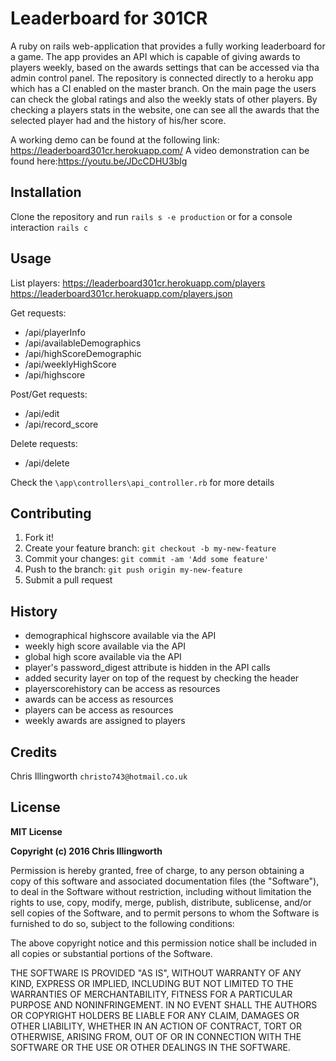 # Leaderboard for 301CR
A ruby on rails web-application that provides a fully working leaderboard for a game. The app provides an API which is capable 
of giving awards to players weekly, based on the awards settings that can be accessed via tha admin control panel.
The repository is connected directly to a heroku app which has a CI enabled on the master branch. On the main page
the users can check the global ratings and also the weekly stats of other players. By checking a players stats in the 
website, one can see all the awards that the selected player had and the history of his/her score.

A working demo can be found at the following link: https://leaderboard301cr.herokuapp.com/
A video demonstration can be found here:https://youtu.be/JDcCDHU3bIg


## Installation
Clone the repository and run `rails s -e production` or for a console interaction `rails c`


## Usage
List players:
https://leaderboard301cr.herokuapp.com/players
https://leaderboard301cr.herokuapp.com/players.json

Get requests:
- /api/playerInfo
- /api/availableDemographics
- /api/highScoreDemographic
- /api/weeklyHighScore
- /api/highscore

Post/Get requests:
- /api/edit
- /api/record_score

Delete requests:
- /api/delete

Check the `\app\controllers\api_controller.rb` for more details

## Contributing
1. Fork it!
2. Create your feature branch: `git checkout -b my-new-feature`
3. Commit your changes: `git commit -am 'Add some feature'`
4. Push to the branch: `git push origin my-new-feature`
5. Submit a pull request 

## History
- demographical highscore available via the API
- weekly high score available via the API
- global high score available via the API
- player's password_digest attribute is hidden in the API calls
- added security layer on top of the request by checking the header
- playerscorehistory can be access as resources
- awards can be access as resources
- players can be access as resources
- weekly awards are assigned to players
## Credits
Chris Illingworth `christo743@hotmail.co.uk`

## License
**MIT License**

**Copyright (c) 2016 Chris Illingworth**

Permission is hereby granted, free of charge, to any person obtaining a copy
of this software and associated documentation files (the "Software"), to deal
in the Software without restriction, including without limitation the rights
to use, copy, modify, merge, publish, distribute, sublicense, and/or sell
copies of the Software, and to permit persons to whom the Software is
furnished to do so, subject to the following conditions:

The above copyright notice and this permission notice shall be included in all
copies or substantial portions of the Software.

THE SOFTWARE IS PROVIDED "AS IS", WITHOUT WARRANTY OF ANY KIND, EXPRESS OR
IMPLIED, INCLUDING BUT NOT LIMITED TO THE WARRANTIES OF MERCHANTABILITY,
FITNESS FOR A PARTICULAR PURPOSE AND NONINFRINGEMENT. IN NO EVENT SHALL THE
AUTHORS OR COPYRIGHT HOLDERS BE LIABLE FOR ANY CLAIM, DAMAGES OR OTHER
LIABILITY, WHETHER IN AN ACTION OF CONTRACT, TORT OR OTHERWISE, ARISING FROM,
OUT OF OR IN CONNECTION WITH THE SOFTWARE OR THE USE OR OTHER DEALINGS IN THE
SOFTWARE.
